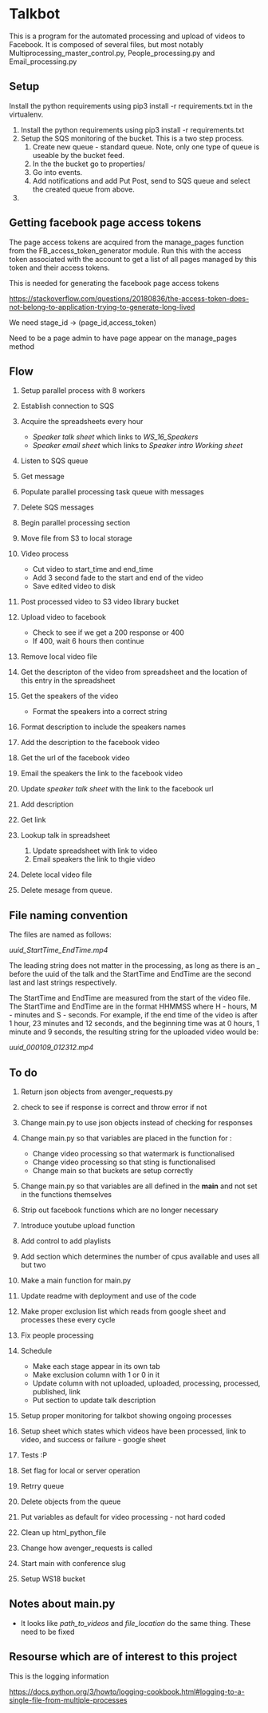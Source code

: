 # Talkbot
This is a program for the automated processing and upload of videos to Facebook. It is composed of several files, but most notably Multiprocessing\_master\_control.py, People\_processing.py and Email\_processing.py



## Setup

Install the python requirements using pip3 install -r requirements.txt in the virtualenv. 


1. Install the python requirements using pip3 install -r requirements.txt
2. Setup the SQS monitoring of the bucket. This is a two step process.
    1. Create new queue - standard queue. Note, only one type of queue is useable by the bucket feed.
    1. In the the bucket go to properties/
    2. Go into events.
    3. Add notifications and add Put Post, send to SQS queue and select the created queue from above.
3.  


## Getting facebook page access tokens
The page access tokens are acquired from the manage_pages function from the FB_access_token_generator module. Run this with the access token 
associated with the account to get a list of all pages managed by this token and their access tokens.

This is needed for generating the facebook page access tokens

https://stackoverflow.com/questions/20180836/the-access-token-does-not-belong-to-application-trying-to-generate-long-lived

We need stage_id -> (page_id,access_token)

Need to be a page admin to have page appear on the manage_pages method 


## Flow

1. Setup parallel process with 8 workers
2. Establish connection to SQS
3. Acquire the spreadsheets every hour
    * *Speaker talk sheet* which links to _WS\_16\_Speakers_
    * *Speaker email sheet* which links to _Speaker intro Working sheet_
1. Listen to SQS queue 
2. Get message
3. Populate  parallel processing task queue with messages
4. Delete SQS messages 
5. Begin parallel processing section 
3. Move file from S3 to local storage
4. Video process
    * Cut video to start\_time and end\_time
    * Add 3 second fade to the start and end of the video 
    * Save edited video to disk
5. Post processed video to S3 video library bucket
6. Upload video to facebook
    * Check to see if we get a 200 response or 400
    * If 400, wait 6 hours then continue
7. Remove local video file 
8. Get the descripton of the video from spreadsheet and the location of this entry in the spreadsheet
9. Get the speakers of the video
    * Format the speakers into a correct string
10. Format description to include the speakers names
11. Add the description to the facebook video 
12. Get the url of the facebook video
13. Email the speakers the link to the facebook video 
14. Update *speaker talk sheet* with the link to the facebook url


6. Add description
7. Get link
8. Lookup talk in spreadsheet
    1. Update spreadsheet with link to video
    2. Email speakers the link to thgie video
9. Delete local video file
10. Delete mesage from queue.   



## File naming convention

The files are named as follows:

_uuid\_StartTime\_EndTime.mp4_

The leading string does not matter in the processing, as long as there is an *_* before the uuid of the talk
and the StartTime and EndTime are the second last and last strings respectively.

The StartTime and EndTime are measured from the start of the video file. The StartTime and EndTime are in the format HHMMSS where H - hours, M - minutes and S - seconds. For example, if the end time of the video is after 1 hour, 23 minutes and 12 seconds, and the beginning time was at 0 hours, 1 minute and 9 seconds, the resulting string for the uploaded video would be:

_uuid\_000109\_012312.mp4_


## To do

1. Return json objects from avenger_requests.py 
2. check to see if response is correct and throw error if not
2. Change main.py to use json objects instead of checking for responses
3. Change main.py so that variables are placed in the function for :
    * Change video processing so that watermark is functionalised
    * Change video processing so that sting is functionalised 
    * Change main so that buckets are setup correctly 
4. Change main.py so that variables are all defined in the __main__ and not set in the functions themselves
5. Strip out facebook functions which are no longer necessary
6. Introduce youtube upload function
7. Add control to add playlists
8. Add section which determines the number of cpus available and uses all but two
9. Make a main function for main.py 
10. Update readme with deployment and use of the code 
11. Make proper exclusion list which reads from google sheet and processes these every cycle 
12. Fix people processing
13. Schedule
    * Make each stage appear in its own tab
    * Make exclusion column with 1 or 0 in it 
    * Update column with not uploaded, uploaded, processing, processed, published, link
    * Put section to update talk description  

14. Setup proper monitoring for talkbot showing ongoing processes
15. Setup sheet which states which videos have been processed, link to video, and success or failure - google sheet
16. Tests :P
17. Set flag for local or server operation    
18. Retrry queue
19. Delete objects from the queue
20. Put variables as default for video processing - not hard coded
21. Clean up html_python_file 
22. Change how avenger_requests is called 
23. Start main with conference slug
24. Setup WS18 bucket 


## Notes about main.py

* It looks like _path\_to\_videos_ and _file\_location_ do the same thing. These need to be fixed 

## Resourse which are of interest to this project
This is the logging information 

https://docs.python.org/3/howto/logging-cookbook.html#logging-to-a-single-file-from-multiple-processes





